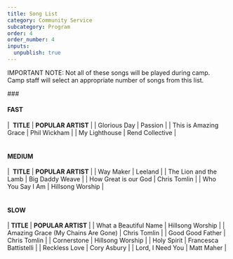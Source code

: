 ```yaml
---
title: Song List
category: Community Service
subcategory: Program
order: 4
order_number: 4
inputs:
  unpublish: true
---
```

IMPORTANT NOTE: Not all of these songs will be played during camp. Camp staff will select an appropriate number of songs from this list.

\###

#### **FAST**

| &nbsp;**TITLE** | **POPULAR ARTIST** |
| Glorious Day | Passion |
| This is Amazing Grace | Phil Wickham |
| My Lighthouse | Rend Collective |

#### <br>MEDIUM

| &nbsp;**TITLE** | **POPULAR ARTIST** |
| Way Maker | Leeland |
| The Lion and the Lamb | Big Daddy Weave |
| How Great is our God | Chris Tomlin |
| Who You Say I Am | Hillsong Worship |

#### <br>SLOW

| **TITLE** | **POPULAR ARTIST** |
| What a Beautiful Name | Hillsong Worship |
| Amazing Grace (My Chains Are Gone) | Chris Tomlin |
| Good Good Father | Chris Tomlin |
| Cornerstone | Hillsong Worship |
| Holy Spirit | Francesca Battistelli |
| Reckless Love | Cory Asbury |
| Lord, I Need You | Matt Maher |